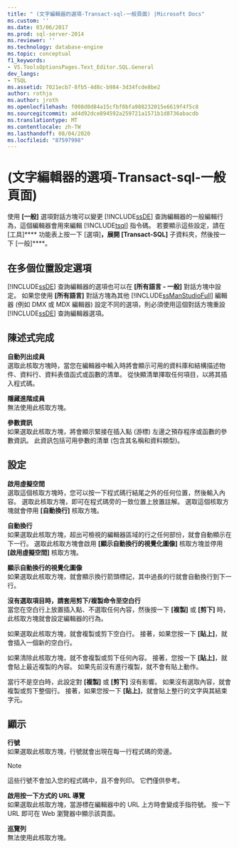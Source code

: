 ```yaml
---
title: " (文字編輯器的選項-Transact-sql-一般頁面) |Microsoft Docs"
ms.custom: ''
ms.date: 03/06/2017
ms.prod: sql-server-2014
ms.reviewer: ''
ms.technology: database-engine
ms.topic: conceptual
f1_keywords:
- VS.ToolsOptionsPages.Text_Editor.SQL.General
dev_langs:
- TSQL
ms.assetid: 7021ecb7-8fb5-4d8c-b984-3d34fcde8be2
author: rothja
ms.author: jroth
ms.openlocfilehash: f008d0d84a15cfbf0bfa988232015e6619f4f5c8
ms.sourcegitcommit: ad4d92dce894592a259721a1571b1d8736abacdb
ms.translationtype: MT
ms.contentlocale: zh-TW
ms.lasthandoff: 08/04/2020
ms.locfileid: "87597998"
---
```

# <a name="options-text-editor---transact-sql--general-page"></a> (文字編輯器的選項-Transact-sql-一般頁面) 
  使用 **[一般]** 選項對話方塊可以變更 [!INCLUDE[ssDE](../includes/ssde-md.md)] 查詢編輯器的一般編輯行為，這個編輯器會用來編輯 [!INCLUDE[tsql](../includes/tsql-md.md)] 指令碼。 若要顯示這些設定，請在 [工具]**** 功能表上按一下 [選項]****，展開 [Transact-SQL]**** 子資料夾，然後按一下 [一般]****。  
  
## <a name="setting-options-in-multiple-locations"></a>在多個位置設定選項  
 [!INCLUDE[ssDE](../includes/ssde-md.md)] 查詢編輯器的選項也可以在 **[所有語言 - 一般]** 對話方塊中設定。 如果您使用 **[所有語言]** 對話方塊為其他 [!INCLUDE[ssManStudioFull](../includes/ssmanstudiofull-md.md)] 編輯器 (例如 DMX 或 MDX 編輯器) 設定不同的選項，則必須使用這個對話方塊重設 [!INCLUDE[ssDE](../includes/ssde-md.md)] 查詢編輯器選項。  
  
## <a name="statement-completion"></a>陳述式完成  
 **自動列出成員**  
 選取此核取方塊時，當您在編輯器中輸入時將會顯示可用的資料庫和結構描述物件、資料行、資料表值函式或函數的清單。 從快顯清單擇取任何項目，以將其插入程式碼。  
  
 **隱藏進階成員**  
 無法使用此核取方塊。  
  
 **參數資訊**  
 如果選取此核取方塊，將會顯示緊接在插入點 (游標) 左邊之預存程序或函數的參數資訊。 此資訊包括可用參數的清單 (包含其名稱和資料類型)。  
  
## <a name="settings"></a>設定  
 **啟用虛擬空間**  
 選取這個核取方塊時，您可以按一下程式碼行結尾之外的任何位置，然後輸入內容。 選取此核取方塊，即可在程式碼旁的一致位置上放置註解。 選取這個核取方塊就會停用 **[自動換行]** 核取方塊。  
  
 **自動換行**  
 如果選取此核取方塊，超出可檢視的編輯器區域的行之任何部份，就會自動顯示在下一行。 選取此核取方塊會啟用 **[顯示自動換行的視覺化圖像]** 核取方塊並停用 **[啟用虛擬空間]** 核取方塊。  
  
 **顯示自動換行的視覺化圖像**  
 如果選取此核取方塊，就會顯示換行箭頭標記，其中過長的行就會自動換行到下一行。  
  
 **沒有選取項目時，請套用剪下/複製命令至空白行**  
 當您在空白行上放置插入點、不選取任何內容，然後按一下 **[複製]** 或 **[剪下]** 時，此核取方塊就會設定編輯器的行為。  
  
 如果選取此核取方塊，就會複製或剪下空白行。 接著，如果您按一下 **[貼上]**，就會插入一個新的空白行。  
  
 如果清除此核取方塊，就不會複製或剪下任何內容。 接著，您按一下 **[貼上]**，就會貼上最近複製的內容。 如果先前沒有進行複製，就不會有貼上動作。  
  
 當行不是空白時，此設定對 **[複製]** 或 **[剪下]** 沒有影響。 如果沒有選取內容，就會複製或剪下整個行。 接著，如果您按一下 **[貼上]**，就會貼上整行的文字與其結束字元。  
  
## <a name="display"></a>顯示  
 **行號**  
 如果選取此核取方塊，行號就會出現在每一行程式碼的旁邊。  
  
> [!NOTE]  
>  這些行號不會加入您的程式碼中，且不會列印。 它們僅供參考。  
  
 **啟用按一下方式的 URL 導覽**  
 如果選取此核取方塊，當游標在編輯器中的 URL 上方時會變成手指符號。 按一下 URL 即可在 Web 瀏覽器中顯示該頁面。  
  
 **巡覽列**  
 無法使用此核取方塊。  
  
  
